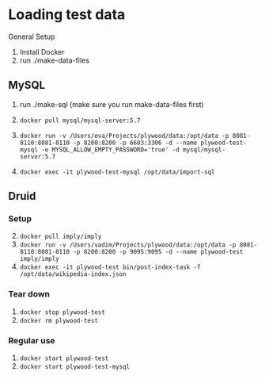 # Loading test data
General Setup
1. Install Docker
1. run ./make-data-files

## MySQL

1. run ./make-sql (make sure you run make-data-files first)

1. `docker pull mysql/mysql-server:5.7`

2. `docker run -v /Users/eva/Projects/plywood/data:/opt/data -p 8081-8110:8081-8110 -p 8200:8200 -p 6603:3306 -d --name plywood-test-mysql -e MYSQL_ALLOW_EMPTY_PASSWORD='true' -d mysql/mysql-server:5.7`

3. `docker exec -it plywood-test-mysql /opt/data/import-sql`

## Druid

### Setup

2. `docker pull imply/imply`
2. `docker run -v /Users/vadim/Projects/plywood/data:/opt/data -p 8081-8110:8081-8110 -p 8200:8200 -p 9095:9095 -d --name plywood-test imply/imply`
2. `docker exec -it plywood-test bin/post-index-task -f /opt/data/wikipedia-index.json`

### Tear down

1. `docker stop plywood-test`
2. `docker rm plywood-test`

### Regular use

1. `docker start plywood-test`
2. `docker start plywood-test-mysql`
